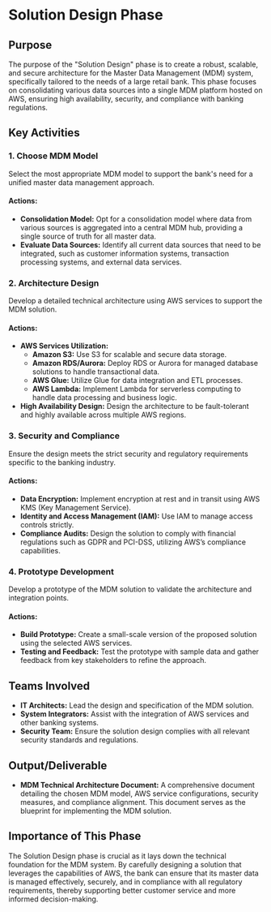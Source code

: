 # Solution Design Phase

## Purpose
The purpose of the "Solution Design" phase is to create a robust, scalable, and secure architecture for the Master Data Management (MDM) system, specifically tailored to the needs of a large retail bank. This phase focuses on consolidating various data sources into a single MDM platform hosted on AWS, ensuring high availability, security, and compliance with banking regulations.

## Key Activities

### 1. Choose MDM Model
Select the most appropriate MDM model to support the bank's need for a unified master data management approach.

#### Actions:
- **Consolidation Model:** Opt for a consolidation model where data from various sources is aggregated into a central MDM hub, providing a single source of truth for all master data.
- **Evaluate Data Sources:** Identify all current data sources that need to be integrated, such as customer information systems, transaction processing systems, and external data services.

### 2. Architecture Design
Develop a detailed technical architecture using AWS services to support the MDM solution.

#### Actions:
- **AWS Services Utilization:**
  - **Amazon S3:** Use S3 for scalable and secure data storage.
  - **Amazon RDS/Aurora:** Deploy RDS or Aurora for managed database solutions to handle transactional data.
  - **AWS Glue:** Utilize Glue for data integration and ETL processes.
  - **AWS Lambda:** Implement Lambda for serverless computing to handle data processing and business logic.
- **High Availability Design:** Design the architecture to be fault-tolerant and highly available across multiple AWS regions.

### 3. Security and Compliance
Ensure the design meets the strict security and regulatory requirements specific to the banking industry.

#### Actions:
- **Data Encryption:** Implement encryption at rest and in transit using AWS KMS (Key Management Service).
- **Identity and Access Management (IAM):** Use IAM to manage access controls strictly.
- **Compliance Audits:** Design the solution to comply with financial regulations such as GDPR and PCI-DSS, utilizing AWS’s compliance capabilities.

### 4. Prototype Development
Develop a prototype of the MDM solution to validate the architecture and integration points.

#### Actions:
- **Build Prototype:** Create a small-scale version of the proposed solution using the selected AWS services.
- **Testing and Feedback:** Test the prototype with sample data and gather feedback from key stakeholders to refine the approach.

## Teams Involved
- **IT Architects:** Lead the design and specification of the MDM solution.
- **System Integrators:** Assist with the integration of AWS services and other banking systems.
- **Security Team:** Ensure the solution design complies with all relevant security standards and regulations.

## Output/Deliverable
- **MDM Technical Architecture Document:** A comprehensive document detailing the chosen MDM model, AWS service configurations, security measures, and compliance alignment. This document serves as the blueprint for implementing the MDM solution.

## Importance of This Phase
The Solution Design phase is crucial as it lays down the technical foundation for the MDM system. By carefully designing a solution that leverages the capabilities of AWS, the bank can ensure that its master data is managed effectively, securely, and in compliance with all regulatory requirements, thereby supporting better customer service and more informed decision-making.